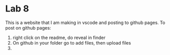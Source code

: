 # Lab 8

This is a website that I am making in vscode and posting to github pages. To post on github pages:

1. right click on the readme, do reveal in finder
2. On github in your folder go to add files, then upload files
3. 